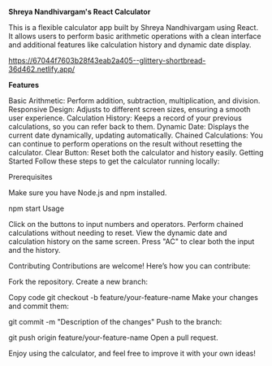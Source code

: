 **Shreya Nandhivargam's React Calculator**

This is a flexible calculator app built by Shreya Nandhivargam using React. It allows users to perform basic arithmetic operations with a clean interface and additional features like calculation history and dynamic date display.

https://67044f7603b28f43eab2a405--glittery-shortbread-36d462.netlify.app/

******Features******

Basic Arithmetic: Perform addition, subtraction, multiplication, and division.
Responsive Design: Adjusts to different screen sizes, ensuring a smooth user experience.
Calculation History: Keeps a record of your previous calculations, so you can refer back to them.
Dynamic Date: Displays the current date dynamically, updating automatically.
Chained Calculations: You can continue to perform operations on the result without resetting the calculator.
Clear Button: Reset both the calculator and history easily.
Getting Started
Follow these steps to get the calculator running locally:

Prerequisites

Make sure you have Node.js and npm installed.


npm start
Usage

Click on the buttons to input numbers and operators.
Perform chained calculations without needing to reset.
View the dynamic date and calculation history on the same screen.
Press "AC" to clear both the input and the history.

Contributing
Contributions are welcome! Here’s how you can contribute:

Fork the repository.
Create a new branch:

Copy code
git checkout -b feature/your-feature-name
Make your changes and commit them:



git commit -m "Description of the changes"
Push to the branch:

git push origin feature/your-feature-name
Open a pull request.

Enjoy using the calculator, and feel free to improve it with your own ideas!

